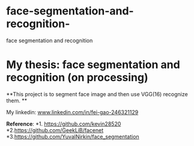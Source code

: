 # face-segmentation-and-recognition-
face segmentation and recognition 
# My thesis: face segmentation and recognition (on processing)
**This project is to segment face image and then use VGG(16) recognize them. **





My linkedin: www.linkedin.com/in/fei-gao-246321129 





















**Reference**:
*1. https://github.com/kevin28520
*2.https://github.com/GeekLiB/facenet
*3.https://github.com/YuvalNirkin/face_segmentation
